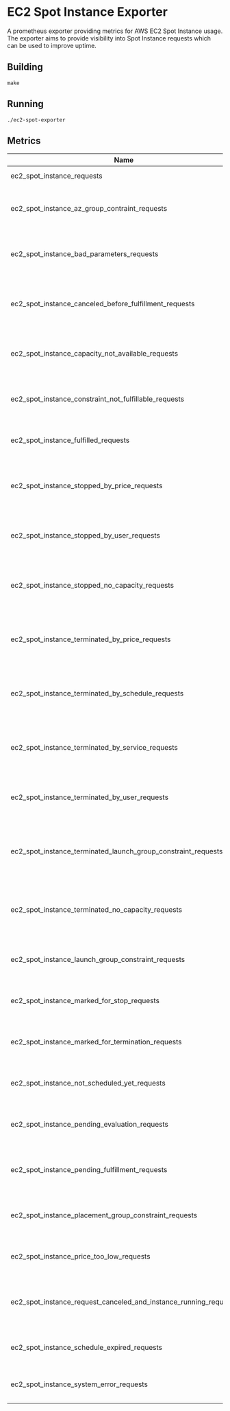 # EC2 Spot Instance Exporter
A prometheus exporter providing metrics for AWS EC2 Spot Instance usage. The exporter aims to provide visibility into Spot Instance requests which can be used to improve uptime.

## Building
```
make
```
## Running
```
./ec2-spot-exporter
```
## Metrics
| Name | Description |
| ---- | ---- |
| ec2_spot_instance_requests | Spot instance requests count |
| ec2_spot_instance_az_group_contraint_requests | Spot instance requests with az-group-constraint status count |
| ec2_spot_instance_bad_parameters_requests | Spot instance requests with az-group-constraint status count |
| ec2_spot_instance_canceled_before_fulfillment_requests | Spot instance requests with canceled-before-fulfillment status count |
| ec2_spot_instance_capacity_not_available_requests | Spot instance requests with capacity-not-available status count |
| ec2_spot_instance_constraint_not_fulfillable_requests | Spot instance requests with constraint-not-fulfillable status count |
| ec2_spot_instance_fulfilled_requests | Spot instance requests with fulfilled status count |
| ec2_spot_instance_stopped_by_price_requests | Spot instance requests with instance-stopped-by-price status count |
| ec2_spot_instance_stopped_by_user_requests | Spot instance requests with instance-stopped-by-user status count |
| ec2_spot_instance_stopped_no_capacity_requests | Spot instance requests with instance-stopped-no-capacity status count |
| ec2_spot_instance_terminated_by_price_requests | Spot instance requests with instance-terminated-by-price status count |
| ec2_spot_instance_terminated_by_schedule_requests | Spot instance requests with instance-terminated-by-schedule status count |
| ec2_spot_instance_terminated_by_service_requests | Spot instance requests with instance-terminated-by-service status count |
| ec2_spot_instance_terminated_by_user_requests | Spot instance requests with instance-terminated-by-user status count |
| ec2_spot_instance_terminated_launch_group_constraint_requests | Spot instance requests with instance-terminated-launch-group-constraint status count |
| ec2_spot_instance_terminated_no_capacity_requests | Spot instance requests with instance-terminated-no-capacity status count |
| ec2_spot_instance_launch_group_constraint_requests | Spot instance requests with launch-group-constraint status count |
| ec2_spot_instance_marked_for_stop_requests | Spot instance requests with marked-for-stop status count |
| ec2_spot_instance_marked_for_termination_requests | Spot instance requests with marked-for-termination status count |
| ec2_spot_instance_not_scheduled_yet_requests | Spot instance requests with not-scheduled-yet status count |
| ec2_spot_instance_pending_evaluation_requests | Spot instance requests with pending-evaluation status count |
| ec2_spot_instance_pending_fulfillment_requests | Spot instance requests with pending-fulfillment status count |
| ec2_spot_instance_placement_group_constraint_requests | Spot instance requests with placement-group-constraint status count |
| ec2_spot_instance_price_too_low_requests | Spot instance requests with price-too-low status count |
| ec2_spot_instance_request_canceled_and_instance_running_requests | Spot instance requests with request-canceled-and-instance-running status count |
| ec2_spot_instance_schedule_expired_requests | Spot instance requests with schedule_expired status count |
| ec2_spot_instance_system_error_requests | Spot instance requests with system-error status count |